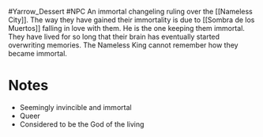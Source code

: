 #Yarrow_Dessert #NPC 
An immortal changeling ruling over the [[Nameless City]]. The way they have gained their immortality is due to [[Sombra de los Muertos]] falling in love with them. He is the one keeping them immortal. They have lived for so long that their brain has eventually started overwriting memories. The Nameless King cannot remember how they became immortal.
# Notes
- Seemingly invincible and immortal
- Queer
- Considered to be the God of the living